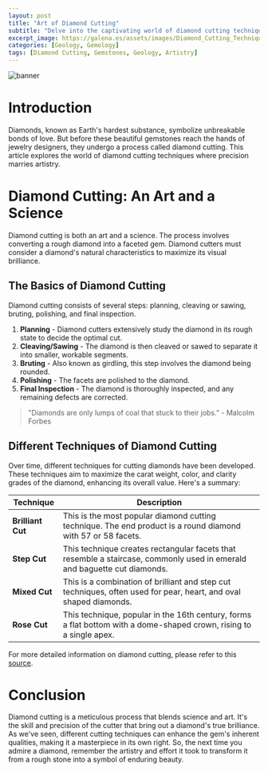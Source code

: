 ```yaml
---
layout: post
title: "Art of Diamond Cutting"
subtitle: "Delve into the captivating world of diamond cutting techniques, where precision meets artistry."
excerpt_image: https://galena.es/assets/images/Diamond_Cutting_Techniques.png
categories: [Geology, Gemology]
tags: [Diamond Cutting, Gemstones, Geology, Artistry]
---
```


![banner](https://galena.es/assets/images/Diamond_Cutting_Techniques.png "Image showcasing the intricate art and precision of diamond cutting techniques, where craftsmanship and artistry transform raw diamonds into brilliant gemstones.")

# Introduction

Diamonds, known as Earth's hardest substance, symbolize unbreakable bonds of love. But before these beautiful gemstones reach the hands of jewelry designers, they undergo a process called diamond cutting. This article explores the world of diamond cutting techniques where precision marries artistry.

# Diamond Cutting: An Art and a Science

Diamond cutting is both an art and a science. The process involves converting a rough diamond into a faceted gem. Diamond cutters must consider a diamond's natural characteristics to maximize its visual brilliance.

## The Basics of Diamond Cutting

Diamond cutting consists of several steps: planning, cleaving or sawing, bruting, polishing, and final inspection.

1. **Planning** - Diamond cutters extensively study the diamond in its rough state to decide the optimal cut. 
2. **Cleaving/Sawing** - The diamond is then cleaved or sawed to separate it into smaller, workable segments.
3. **Bruting** - Also known as girdling, this step involves the diamond being rounded.
4. **Polishing** - The facets are polished to the diamond.
5. **Final Inspection** - The diamond is thoroughly inspected, and any remaining defects are corrected.

> "Diamonds are only lumps of coal that stuck to their jobs." - Malcolm Forbes

## Different Techniques of Diamond Cutting

Over time, different techniques for cutting diamonds have been developed. These techniques aim to maximize the carat weight, color, and clarity grades of the diamond, enhancing its overall value. Here's a summary:

| Technique | Description |
|-----------|-------------|
| **Brilliant Cut** | This is the most popular diamond cutting technique. The end product is a round diamond with 57 or 58 facets. |
| **Step Cut** | This technique creates rectangular facets that resemble a staircase, commonly used in emerald and baguette cut diamonds. |
| **Mixed Cut** | This is a combination of brilliant and step cut techniques, often used for pear, heart, and oval shaped diamonds. |
| **Rose Cut** | This technique, popular in the 16th century, forms a flat bottom with a dome-shaped crown, rising to a single apex. |

For more detailed information on diamond cutting, please refer to this [source](https://www.gia.edu/diamond-cut).

# Conclusion

Diamond cutting is a meticulous process that blends science and art. It's the skill and precision of the cutter that bring out a diamond's true brilliance. As we've seen, different cutting techniques can enhance the gem's inherent qualities, making it a masterpiece in its own right. So, the next time you admire a diamond, remember the artistry and effort it took to transform it from a rough stone into a symbol of enduring beauty.